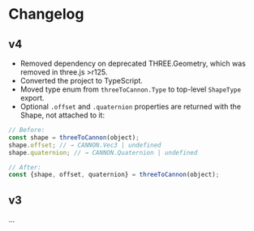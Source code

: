 # Changelog

## v4

- Removed dependency on deprecated THREE.Geometry, which was removed in three.js >r125.
- Converted the project to TypeScript.
- Moved type enum from `threeToCannon.Type` to top-level `ShapeType` export.
- Optional `.offset` and `.quaternion` properties are returned with the Shape, not attached to it:

```js
// Before:
const shape = threeToCannon(object);
shape.offset; // → CANNON.Vec3 | undefined
shape.quaternion; // → CANNON.Quaternion | undefined

// After:
const {shape, offset, quaternion} = threeToCannon(object);
```

## v3

...
